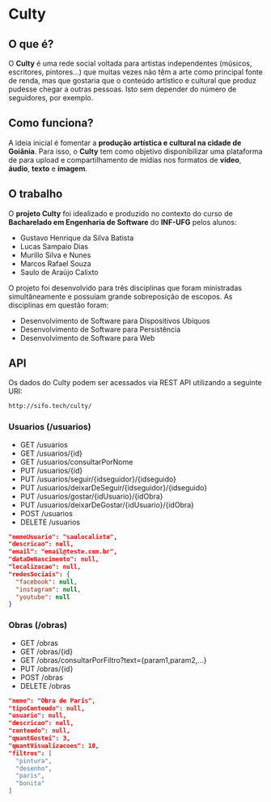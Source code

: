 # Culty

## O que é?
O **Culty** é uma rede social voltada para artistas independentes (músicos, escritores, pintores...) que muitas vezes não têm a arte como principal fonte de renda, mas que gostaria que o conteúdo artístico e cultural que produz pudesse chegar a outras pessoas. Isto sem depender do número de seguidores, por exemplo.

## Como funciona?
A ideia inicial é fomentar a **produção artística e cultural na cidade de Goiânia**. Para isso, o **Culty** tem como objetivo disponibilizar uma plataforma de para upload e compartilhamento de mídias nos formatos de **vídeo**, **áudio**, **texto** e **imagem**.

## O trabalho
O **projeto Culty** foi idealizado e produzido no contexto do curso de **Bacharelado em Engenharia de Software** do **INF-UFG** pelos alunos:

- Gustavo Henrique da Silva Batista
- Lucas Sampaio Dias
- Murillo Silva e Nunes
- Marcos Rafael Souza
- Saulo de Araújo Calixto

O projeto foi desenvolvido para três disciplinas que foram ministradas simultâneamente e possuíam grande sobreposição de escopos. As disciplinas em questão foram:

- Desenvolvimento de Software para Dispositivos Ubíquos
- Desenvolvimento de Software para Persistência
- Desenvolvimento de Software para Web

## API

Os dados do Culty podem ser acessados via REST API utilizando a seguinte URI:
```sh
http://sifo.tech/culty/
```

### Usuarios (/usuarios)
* GET /usuarios
* GET /usuarios/{id}
* GET /usuarios/consultarPorNome
* PUT /usuarios/{id}
* PUT /usuarios/seguir/{idseguidor}/{idseguido}
* PUT /usuarios/deixarDeSeguir/{idseguidor}/{idseguido}
* PUT /usuarios/gostar/{idUsuario}/{idObra}
* PUT /usuarios/deixarDeGostar/{idUsuario}/{idObra}
* POST /usuarios
* DELETE /usuarios


```json
"nomeUsuario": "saulocalixto",
"descricao": null,
"email": "email@teste.com.br",
"dataDeNascimento": null,
"localizacao": null,
"redesSociais": {
  "facebook": null,
  "instagram": null,
  "youtube": null
}
```

### Obras (/obras)
* GET /obras
* GET /obras/{id}
* GET /obras/consultarPorFiltro?text={param1,param2,...}
* PUT /obras/{id}
* POST /obras
* DELETE /obras

```json
"nome": "Obra de Paris",
"tipoConteudo": null,
"usuario": null,
"descricao": null,
"conteudo": null,
"quantGostei": 3,
"quantVisualizacoes": 10,
"filtros": [
  "pintura",
  "desenho",
  "paris",
  "bonita"
]
```
